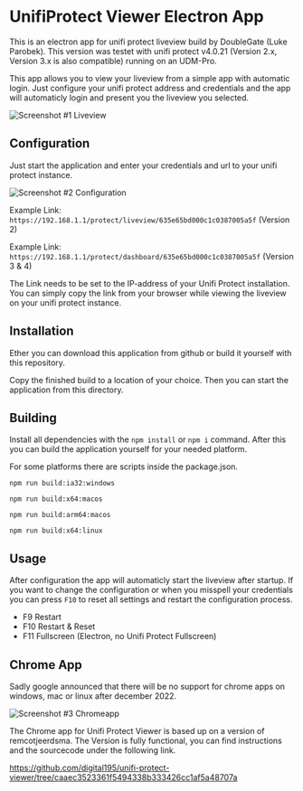 # UnifiProtect Viewer Electron App

This is an electron app for unifi protect liveview build by DoubleGate (Luke Parobek). This version was testet with unifi protect v4.0.21 (Version 2.x, Version 3.x is also compatible) running on an UDM-Pro. 

This app allows you to view your liveview from a simple app with automatic login. Just configure your unifi protect address and credentials and the app will automaticly login and present you the liveview you selected.

![Screenshot #1 Liveview](https://raw.githubusercontent.com/digital195/unifi-protect-viewer/master/screenshots/liveview-v3.png)

## Configuration

Just start the application and enter your credentials and url to your unifi protect instance.

![Screenshot #2 Configuration](https://raw.githubusercontent.com/digital195/unifi-protect-viewer/master/screenshots/configuration.png)

Example Link: `https://192.168.1.1/protect/liveview/635e65bd000c1c0387005a5f` (Version 2)

Example Link: `https://192.168.1.1/protect/dashboard/635e65bd000c1c0387005a5f` (Version 3 & 4)

The Link needs to be set to the IP-address of your Unifi Protect installation. You can simply copy the link from your browser while viewing the liveview on your unifi protect instance.

## Installation

Ether you can download this application from github or build it yourself with this repository.

Copy the finished build to a location of your choice. Then you can start the application from this directory.

## Building

Install all dependencies with the `npm install` or `npm i` command. After this you can build the application yourself for your needed platform.

For some platforms there are scripts inside the package.json.
 
`npm run build:ia32:windows`

`npm run build:x64:macos`

`npm run build:arm64:macos`

`npm run build:x64:linux`

## Usage

After configuration the app will automaticly start the liveview after startup. If you want to change the configuration or when you misspell your credentials you can press `F10` to reset all settings and restart the configuration process.

- F9 Restart
- F10 Restart & Reset
- F11 Fullscreen (Electron, no Unifi Protect Fullscreen)

## Chrome App

Sadly google announced that there will be no support for chrome apps on windows, mac or linux after december 2022.

![Screenshot #3 Chromeapp](https://raw.githubusercontent.com/digital195/unifi-protect-viewer/master/screenshots/chrome-app.png)

The Chrome app for Unifi Protect Viewer is based up on a version of remcotjeerdsma. The Version is fully functional, you can find instructions and the sourcecode under the following link.

https://github.com/digital195/unifi-protect-viewer/tree/caaec3523361f5494338b333426cc1af5a48707a
